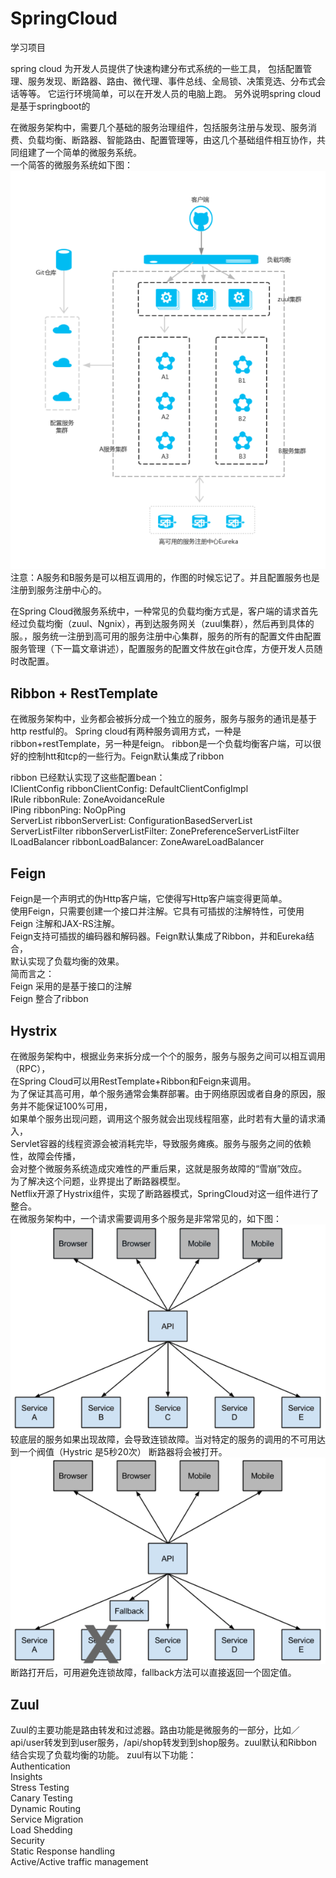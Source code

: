 # SpringCloud
学习项目

spring cloud 为开发人员提供了快速构建分布式系统的一些工具，
包括配置管理、服务发现、断路器、路由、微代理、事件总线、全局锁、决策竞选、分布式会话等等。
它运行环境简单，可以在开发人员的电脑上跑。
另外说明spring cloud是基于springboot的

在微服务架构中，需要几个基础的服务治理组件，包括服务注册与发现、服务消费、负载均衡、断路器、智能路由、配置管理等，由这几个基础组件相互协作，共同组建了一个简单的微服务系统。<br>
一个简答的微服务系统如下图：<br>
![Image text](https://github.com/guangyaowu/SpringCloud/blob/master/img-storage/Azure.png)<br>
注意：A服务和B服务是可以相互调用的，作图的时候忘记了。并且配置服务也是注册到服务注册中心的。

在Spring Cloud微服务系统中，一种常见的负载均衡方式是，客户端的请求首先经过负载均衡（zuul、Ngnix），再到达服务网关（zuul集群），然后再到具体的服。，服务统一注册到高可用的服务注册中心集群，服务的所有的配置文件由配置服务管理（下一篇文章讲述），配置服务的配置文件放在git仓库，方便开发人员随时改配置。


<h2>Ribbon + RestTemplate</h2>

在微服务架构中，业务都会被拆分成一个独立的服务，服务与服务的通讯是基于http restful的。
Spring cloud有两种服务调用方式，一种是ribbon+restTemplate，另一种是feign。
ribbon是一个负载均衡客户端，可以很好的控制htt和tcp的一些行为。Feign默认集成了ribbon

ribbon 已经默认实现了这些配置bean：<br>
IClientConfig ribbonClientConfig: DefaultClientConfigImpl<br>
IRule ribbonRule: ZoneAvoidanceRule<br>
IPing ribbonPing: NoOpPing<br>
ServerList ribbonServerList: ConfigurationBasedServerList<br>
ServerListFilter ribbonServerListFilter: ZonePreferenceServerListFilter<br>
ILoadBalancer ribbonLoadBalancer: ZoneAwareLoadBalancer


<h2>Feign</h2>

Feign是一个声明式的伪Http客户端，它使得写Http客户端变得更简单。<br>
使用Feign，只需要创建一个接口并注解。它具有可插拔的注解特性，可使用Feign 注解和JAX-RS注解。<br>
Feign支持可插拔的编码器和解码器。Feign默认集成了Ribbon，并和Eureka结合，<br>
默认实现了负载均衡的效果。<br>
简而言之：<br>
Feign 采用的是基于接口的注解<br>
Feign 整合了ribbon<br>


<h2>Hystrix</h2>

在微服务架构中，根据业务来拆分成一个个的服务，服务与服务之间可以相互调用（RPC），<br>
在Spring Cloud可以用RestTemplate+Ribbon和Feign来调用。<br>
为了保证其高可用，单个服务通常会集群部署。由于网络原因或者自身的原因，服务并不能保证100%可用，<br>
如果单个服务出现问题，调用这个服务就会出现线程阻塞，此时若有大量的请求涌入，<br>
Servlet容器的线程资源会被消耗完毕，导致服务瘫痪。服务与服务之间的依赖性，故障会传播，<br>
会对整个微服务系统造成灾难性的严重后果，这就是服务故障的“雪崩”效应。<br>
为了解决这个问题，业界提出了断路器模型。<br>
Netflix开源了Hystrix组件，实现了断路器模式，SpringCloud对这一组件进行了整合。 <br>
在微服务架构中，一个请求需要调用多个服务是非常常见的，如下图：<br>
![Image text](https://github.com/guangyaowu/SpringCloud/blob/master/img-storage/HystrixGraph.png)<br>
较底层的服务如果出现故障，会导致连锁故障。当对特定的服务的调用的不可用达到一个阀值（Hystric 是5秒20次） 断路器将会被打开。<br>
![Image text](https://github.com/guangyaowu/SpringCloud/blob/master/img-storage/HystrixFallback.png)<br>
断路打开后，可用避免连锁故障，fallback方法可以直接返回一个固定值。


<h2>Zuul</h2>

Zuul的主要功能是路由转发和过滤器。路由功能是微服务的一部分，比如／api/user转发到到user服务，/api/shop转发到到shop服务。zuul默认和Ribbon结合实现了负载均衡的功能。
zuul有以下功能：<br>
Authentication<br>
Insights<br>
Stress Testing<br>
Canary Testing<br>
Dynamic Routing<br>
Service Migration<br>
Load Shedding<br>
Security<br>
Static Response handling<br>
Active/Active traffic management<br>

